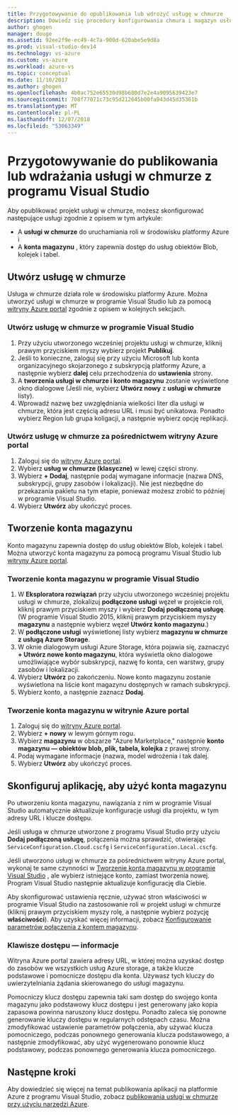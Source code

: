```yaml
---
title: Przygotowywanie do opublikowania lub wdrożyć usługę w chmurze
description: Dowiedz się procedury konfigurowania chmura i magazyn usługi kont i konfigurowanie aplikacji systemu Azure.
author: ghogen
manager: douge
ms.assetid: 92ee2f9e-ec49-4c7a-900d-620abe5e9d8a
ms.prod: visual-studio-dev14
ms.technology: vs-azure
ms.custom: vs-azure
ms.workload: azure-vs
ms.topic: conceptual
ms.date: 11/10/2017
ms.author: ghogen
ms.openlocfilehash: 4b0ac752e65530d98b680d7e2e4a9095639423e7
ms.sourcegitcommit: 708f77071c73c95d212645b00fa943d45d35361b
ms.translationtype: MT
ms.contentlocale: pl-PL
ms.lasthandoff: 12/07/2018
ms.locfileid: "53063349"
---
```

# <a name="prepare-to-publish-or-deploy-a-cloud-service-from-visual-studio"></a>Przygotowywanie do publikowania lub wdrażania usługi w chmurze z programu Visual Studio

Aby opublikować projekt usługi w chmurze, możesz skonfigurować następujące usługi zgodnie z opisem w tym artykule:

* A **usługi w chmurze** do uruchamiania roli w środowisku platformy Azure i
* A **konta magazynu** , który zapewnia dostęp do usług obiektów Blob, kolejek i tabel.

## <a name="create-a-cloud-service"></a>Utwórz usługę w chmurze

Usługa w chmurze działa role w środowisku platformy Azure. Można utworzyć usługi w chmurze w programie Visual Studio lub za pomocą [witryny Azure portal](https://portal.azure.com/) zgodnie z opisem w kolejnych sekcjach.

### <a name="create-a-cloud-service-from-visual-studio"></a>Utwórz usługę w chmurze w programie Visual Studio

1. Przy użyciu utworzonego wcześniej projektu usługi w chmurze, kliknij prawym przyciskiem myszy wybierz projekt **Publikuj**.
1. Jeśli to konieczne, zaloguj się przy użyciu Microsoft lub konta organizacyjnego skojarzonego z subskrypcją platformy Azure, a następnie wybierz **dalej** celu przechodzenia do **ustawienia** strony.
1. A **tworzenia usługi w chmurze i konto magazynu** zostanie wyświetlone okno dialogowe (Jeśli nie, wybierz **Utwórz nowy** z **usługi w chmurze** listy).
1. Wprowadź nazwę bez uwzględniania wielkości liter dla usługi w chmurze, która jest częścią adresu URL i musi być unikatowa. Ponadto wybierz Region lub grupa koligacji, a następnie wybierz opcję replikacji.

### <a name="create-a-cloud-service-through-the-azure-portal"></a>Utwórz usługę w chmurze za pośrednictwem witryny Azure portal

1. Zaloguj się do [witryny Azure portal](https://portal.azure.com/).
1. Wybierz **usług w chmurze (klasyczne)** w lewej części strony.
1. Wybierz **+ Dodaj**, następnie podaj wymagane informacje (nazwa DNS, subskrypcji, grupy zasobów i lokalizacji). Nie jest niezbędne do przekazania pakietu na tym etapie, ponieważ możesz zrobić to później w programie Visual Studio.
1. Wybierz **Utwórz** aby ukończyć proces.

## <a name="create-a-storage-account"></a>Tworzenie konta magazynu

Konto magazynu zapewnia dostęp do usług obiektów Blob, kolejek i tabel. Można utworzyć konta magazynu za pomocą programu Visual Studio lub [witryny Azure portal](https://portal.azure.com/).

### <a name="create-a-storage-account-from-visual-studio"></a>Tworzenie konta magazynu w programie Visual Studio

1. W **Eksploratora rozwiązań** przy użyciu utworzonego wcześniej projektu usługi w chmurze, zlokalizuj **podłączone usługi** węzeł w projekcie roli, kliknij prawym przyciskiem myszy i wybierz **Dodaj podłączoną usługę**. (W programie Visual Studio 2015, kliknij prawym przyciskiem myszy **magazynu** a następnie wybierz węzeł **Utwórz konto magazynu**.)
1. W **podłączone usługi** wyświetlonej listy wybierz **magazynu w chmurze z usługą Azure Storage**.
1. W oknie dialogowym usługi Azure Storage, która pojawia się, zaznaczyć **+ Utwórz nowe konto magazynu**, która wyświetla okno dialogowe umożliwiające wybór subskrypcji, nazwę fo konta, cen warstwy, grupy zasobów i lokalizacji.
1. Wybierz **Utwórz** po zakończeniu. Nowe konto magazynu zostanie wyświetlona na liście kont magazynu dostępnych w ramach subskrypcji.
1. Wybierz konto, a następnie zaznacz **Dodaj**.

### <a name="create-a-storage-account-through-the-azure-portal"></a>Tworzenie konta magazynu w witrynie Azure portal

1. Zaloguj się do [witryny Azure portal](https://portal.azure.com/).
1. Wybierz **+ nowy** w lewym górnym rogu.
1. Wybierz **magazynu** w obszarze "Azure Marketplace," następnie **konto magazynu — obiektów blob, plik, tabela, kolejka** z prawej strony.
1. Podaj wymagane informacje (nazwa, model wdrożenia i tak dalej.
1. Wybierz **Utwórz** aby ukończyć proces.

## <a name="configure-your-app-to-use-the-storage-account"></a>Skonfiguruj aplikację, aby użyć konta magazynu

Po utworzeniu konta magazynu, nawiązania z nim w programie Visual Studio automatycznie aktualizuje konfiguracje usługi dla projektu, w tym adresy URL i klucze dostępu.

Jeśli usługa w chmurze utworzone z programu Visual Studio przy użyciu **Dodaj podłączoną usługę**, połączenia można sprawdzić, otwierając `ServiceConfiguration.Cloud.cscfg` i `ServiceConfiguration.Local.cscfg`.

Jeśli utworzono usługi w chmurze za pośrednictwem witryny Azure portal, wykonaj te same czynności w [Tworzenie konta magazynu w programie Visual Studio](#create-a-storage-account-from-visual-studio) , ale wybierz istniejące konto, zamiast tworzenia nowej. Program Visual Studio następnie aktualizuje konfigurację dla Ciebie.

Aby skonfigurować ustawienia ręcznie, używać stron właściwości w programie Visual Studio na zastosowanie roli w projekt usługi w chmurze (kliknij prawym przyciskiem myszy rolę, a następnie wybierz pozycję **właściwości**). Aby uzyskać więcej informacji, zobacz [Konfigurowanie parametrów połączenia z kontem magazynu](vs-azure-tools-multiple-services-project-configurations.md#configuring-a-connection-string-for-a-storage-account).

### <a name="about-access-keys"></a>Klawisze dostępu — informacje

Witryna Azure portal zawiera adresy URL, w której można uzyskać dostęp do zasobów we wszystkich usług Azure storage, a także klucze podstawowe i pomocnicze dostępu dla konta. Używasz tych kluczy do uwierzytelniania żądania skierowanego do usługi magazynu.

Pomocniczy klucz dostępu zapewnia taki sam dostęp do swojego konta magazynu jako podstawowy klucz dostępu i jest generowany jako kopia zapasowa powinna naruszony klucz dostępu. Ponadto zaleca się ponowne generowanie kluczy dostępu w regularnych odstępach czasu. Można zmodyfikować ustawienie parametrów połączenia, aby używać klucza pomocniczego, podczas ponownego generowania klucza podstawowego, a następnie zmodyfikować, aby użyć wygenerowano ponownie klucz podstawowy, podczas ponownego generowania klucza pomocniczego.

## <a name="next-steps"></a>Następne kroki

Aby dowiedzieć się więcej na temat publikowania aplikacji na platformie Azure z programu Visual Studio, zobacz [publikowania usługi w chmurze przy użyciu narzędzi Azure](vs-azure-tools-publishing-a-cloud-service.md).
